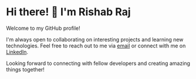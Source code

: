 # Hi there! 👋 I'm Rishab Raj

Welcome to my GitHub profile!

I'm always open to collaborating on interesting projects and learning new technologies. Feel free to reach out to me via [email](mailto:rishab.webdev@gmail.com) or connect with me on [LinkedIn](https://www.linkedin.com/in/rishab-raj-548521238/).

Looking forward to connecting with fellow developers and creating amazing things together! 
